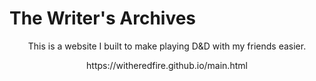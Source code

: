 # The Writer's Archives

<p align=center>This is a website I built to make playing D&amp;D with my friends easier.</p>

<p align=center>https://witheredfire.github.io/main.html</p>
